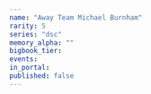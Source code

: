 ```yaml
---
name: "Away Team Michael Burnham"
rarity: 5
series: "dsc"
memory_alpha: ""
bigbook_tier:
events:
in_portal:
published: false
---
```

